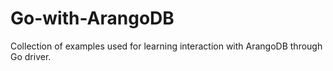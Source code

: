 # Go-with-ArangoDB
Collection of examples used for learning interaction with ArangoDB through Go driver. 
